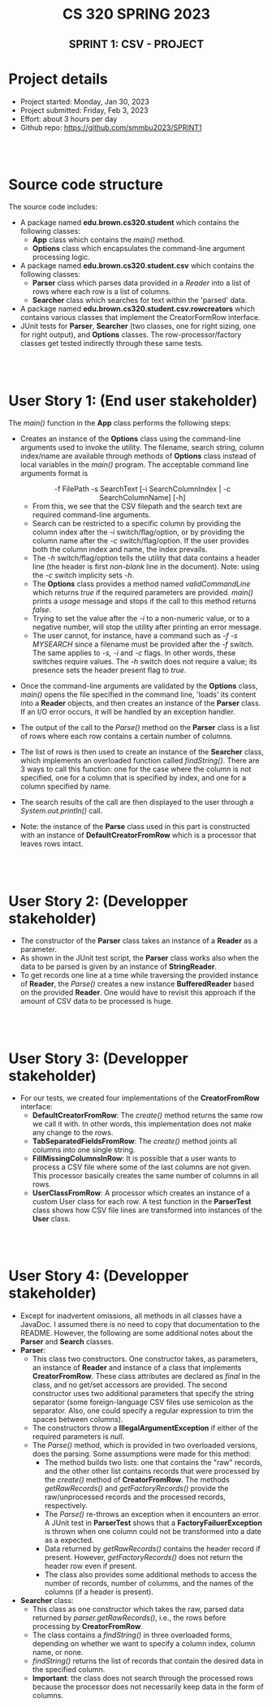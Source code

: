# <center> CS 320 SPRING 2023 </center>
## <center> SPRINT 1: CSV - PROJECT </center>

# Project details
* Project started: Monday, Jan 30, 2023
* Project submitted: Friday, Feb 3, 2023
* Effort: about 3 hours per day
* Github repo: https://github.com/smmbu2023/SPRINT1
<br>
<br>

# Source code structure
The source code includes:
* A package named __edu.brown.cs320.student__ which contains the following classes:
    * __App__ class which contains the _main()_ method.
    * __Options__ class which encapsulates the command-line argument processing logic.
* A package named __edu.brown.cs320.student.csv__ which contains the following classes:
    * __Parser__ class which parses data provided in a _Reader_ into a list of rows where each row is a list of columns. 
    * __Searcher__ class which searches for text within the 'parsed' data.
* A package named __edu.brown.cs320.student.csv.rowcreators__ which contains various classes that implement the CreatorFormRow interface.
* JUnit tests for __Parser__, __Searcher__ (two classes, one for right sizing, one for right output), and __Options__ classes.  The row-processor/factory classes get tested indirectly through these same tests.
<br>
<br>

# User Story 1: (End user stakeholder)
The _main()_ function in the __App__ class performs the following steps:
* Creates an instance of the __Options__ class using the command-line arguments used to invoke the utility. The filename, search string, column index/name are available through methods of __Options__ class instead of local variables in the _main()_ program. The acceptable command line arguments format is<br> 
    <center>-f FilePath -s SearchText [-i SearchColumnIndex | -c SearchColumnName] [-h]  </center>

    * From this, we see that the CSV filepath and the search text are required command-line arguments.
    * Search can be restricted to a specific column by providing the column index after the _-i_ switch/flag/option, or by providing the column name after the _-c_ switch/flag/option.  If the user provides both the column index and name, the index prevails.
    * The _-h_ switch/flag/option tells the utility that data contains a header line (the header is first _non-blank_ line in the document).  Note: using the _-c_ switch implicity sets _-h_.
    * The __Options__ class provides a method named _validCommandLine_ which returns _true_ if the required parameters are provided.  _main()_ prints a _usage_ message and stops if the call to this method returns _false_.
    * Trying to set the value after the _-i_ to a non-numeric value, or to a negative number, will stop the utility after printing an error message.
    * The user cannot, for instance, have a command such as _-f -s MYSEARCH_ since a filename must be provided after the _-f_ switch.  The same applies to _-s, -i_ and _-c_ flags.  In other words, these switches require values.  The _-h_ switch does not require a value; its presence sets the header present flag to _true_.
* Once the command-line arguments are validated by the __Options__ class, _main()_ opens the file specified in the command line, 'loads' its content into a __Reader__ objects, and then creates an instance of the __Parser__ class. If an I/O error occurs, it will be handled by an exception handler.
* The output of the call to the _Parse()_ method on the __Parser__ class is a list of rows where each row contains a certain number of columns.
*  The list of rows is then used to create an instance of the __Searcher__ class, which implements an overloaded function called _findString()_.  There are 3 ways to call this function: one for the case where the column is not specified, one for a column that is specified by index, and one for a column specified by name.
* The search results of the call are then displayed to the user through a _System.out.println()_ call.
* Note: the instance of the __Parse__  class used in this part is constructed with an instance of __DefaultCreatorFromRow__ which is a processor that leaves rows intact.

<br>
<br>

# User Story 2: (Developper stakeholder)
* The constructor of the __Parser__ class takes an instance of a __Reader__ as a parameter.
* As shown in the JUnit test script, the __Parser__ class works also when the data to be parsed is given by an instance of __StringReader__.
* To get records one line at a time while traversing the provided instance of __Reader__, the _Parse()_ creates a new instance __BufferedReader__ based on the provided __Reader__.  One would have to revisit this approach if the amount of CSV data to be processed is huge.
<br>
<br>

# User Story 3: (Developper stakeholder)
* For our tests, we created four implementations of the __CreatorFromRow__ interface:
    * __DefaultCreatorFromRow__: The _create()_ method returns the same row we call it with.  In other words, this implementation does not make any change to the rows.
    * __TabSeparatedFieldsFromRow__: The _create()_ method joints all columns into one single string.
    * __FillMissingColumnsInRow__: It is possible that a user wants to process a CSV file where some of the last columns are not given.  This processor basically creates the same number of columns in all rows.
    * __UserClassFromRow__: A processor which creates an instance of a custom User class for each row.  A test function in the __ParserTest__ class shows how CSV file lines are transformed into instances of the __User__ class. 
<br>
<br>

# User Story 4: (Developper stakeholder)
* Except for inadvertent omissions, all methods in all classes have a JavaDoc.  I assumed there is no need to copy that documentation to the README.  However, the following are some additional notes about the __Parser__ and __Search__ classes.
* __Parser__:
    * This class two constructors.  One constructor takes, as parameters, an instance of __Reader__ and instance of a class that implements __CreatorFromRow__.  These class attributes are declared as _final_ in the class, and no get/set accessors are provided.  The second constructor uses two additional parameters that specify the string separator (some foreign-language CSV files use semicolon as the separator.  Also, one could specify a regular expression to trim the spaces between columns).
    * The constructors throw a __IllegalArgumentException__ if either of the required parameters is _null_.
    * The _Parse()_ method, which is provided in two overloaded versions, does the parsing.  Some assumptions were made for this method:
        * The method builds two lists: one that contains the "raw" records, and the other other list contains records that were processed by the _create()_ method of  __CreatorFromRow__.  The methods _getRawRecords()_ and _getFactoryRecords()_ provide the raw/unprocessed records and the processed records, respectively.
        * The _Parse()_ re-throws an exception when it encounters an error. A JUnit test in __ParserTest__ shows that a __FactoryFailuerException__ is thrown when one column could not be transformed into a date as a expected.
        * Data returned by _getRawRecords()_ contains the header record if present.  However, _getFactoryRecords()_ does not return the header row even if present.
        * The class also provides some additional methods to access the number of records, number of columms, and the names of the columns (if a header is present).
* __Searcher__ class:
    * This class as one constructor which takes the raw, parsed data returned by _parser.getRawRecords()_, i.e., the rows before processing by __CreatorFromRow__.
    * The class contains a _findString()_ in three overloaded forms, depending on whether we want to specify a column index, column name, or none.
    * _findString()_ returns the list of records that contain the desired data in the specified column.
    * **Important**: the class does not search through the processed rows because the processor does not necessarily keep data in the form of columns.

